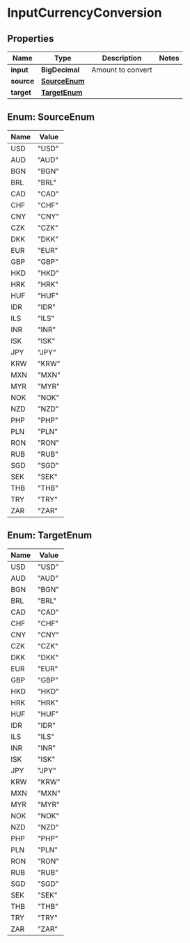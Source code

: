 

# InputCurrencyConversion

## Properties

Name | Type | Description | Notes
------------ | ------------- | ------------- | -------------
**input** | **BigDecimal** | Amount to convert | 
**source** | [**SourceEnum**](#SourceEnum) |  | 
**target** | [**TargetEnum**](#TargetEnum) |  | 



## Enum: SourceEnum

Name | Value
---- | -----
USD | &quot;USD&quot;
AUD | &quot;AUD&quot;
BGN | &quot;BGN&quot;
BRL | &quot;BRL&quot;
CAD | &quot;CAD&quot;
CHF | &quot;CHF&quot;
CNY | &quot;CNY&quot;
CZK | &quot;CZK&quot;
DKK | &quot;DKK&quot;
EUR | &quot;EUR&quot;
GBP | &quot;GBP&quot;
HKD | &quot;HKD&quot;
HRK | &quot;HRK&quot;
HUF | &quot;HUF&quot;
IDR | &quot;IDR&quot;
ILS | &quot;ILS&quot;
INR | &quot;INR&quot;
ISK | &quot;ISK&quot;
JPY | &quot;JPY&quot;
KRW | &quot;KRW&quot;
MXN | &quot;MXN&quot;
MYR | &quot;MYR&quot;
NOK | &quot;NOK&quot;
NZD | &quot;NZD&quot;
PHP | &quot;PHP&quot;
PLN | &quot;PLN&quot;
RON | &quot;RON&quot;
RUB | &quot;RUB&quot;
SGD | &quot;SGD&quot;
SEK | &quot;SEK&quot;
THB | &quot;THB&quot;
TRY | &quot;TRY&quot;
ZAR | &quot;ZAR&quot;



## Enum: TargetEnum

Name | Value
---- | -----
USD | &quot;USD&quot;
AUD | &quot;AUD&quot;
BGN | &quot;BGN&quot;
BRL | &quot;BRL&quot;
CAD | &quot;CAD&quot;
CHF | &quot;CHF&quot;
CNY | &quot;CNY&quot;
CZK | &quot;CZK&quot;
DKK | &quot;DKK&quot;
EUR | &quot;EUR&quot;
GBP | &quot;GBP&quot;
HKD | &quot;HKD&quot;
HRK | &quot;HRK&quot;
HUF | &quot;HUF&quot;
IDR | &quot;IDR&quot;
ILS | &quot;ILS&quot;
INR | &quot;INR&quot;
ISK | &quot;ISK&quot;
JPY | &quot;JPY&quot;
KRW | &quot;KRW&quot;
MXN | &quot;MXN&quot;
MYR | &quot;MYR&quot;
NOK | &quot;NOK&quot;
NZD | &quot;NZD&quot;
PHP | &quot;PHP&quot;
PLN | &quot;PLN&quot;
RON | &quot;RON&quot;
RUB | &quot;RUB&quot;
SGD | &quot;SGD&quot;
SEK | &quot;SEK&quot;
THB | &quot;THB&quot;
TRY | &quot;TRY&quot;
ZAR | &quot;ZAR&quot;



